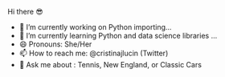 Hi there :sunglasses:

- 🔭 I’m currently working on Python importing...
- 🌱 I’m currently learning Python and data science libraries ...
- 😄 Pronouns: She/Her
- 📫 How to reach me: @cristinajlucin (Twitter)
- 💬 Ask me about : Tennis, New England, or Classic Cars
